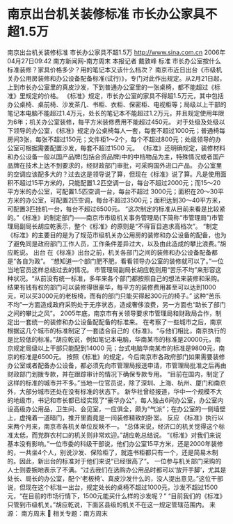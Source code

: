 # 南京出台机关装修标准 市长办公家具不超1.5万

南京出台机关装修标准 市长办公家具不超1.5万
http://www.sina.com.cn 2006年04月27日09:42 南方新闻网-南方周末
本报记者 戴敦峰
标准
市长办公室按什么标准装修？家具价格多少？用的笔记本又该什么档次？
南京市近日出台《市级机关办公用房装修和办公设备配备标准(试行)》，专门对此作出规定。从2月21日起，上到市长办公室里的真皮沙发，下到普通办公室里的一张桌椅，都不能超过《标准》里规定的价格。
《标准》规定，市长办公室的家具不得超1.5万元，其中包括办公桌椅、桌前椅、沙发茶几、书柜、衣柜、保密柜、电视柜等；局级以上干部的笔记本电脑不能超过1.4万元，处长的笔记本不能超过1.2万元，并且规定使用年限为6年；机关办公室装修，每平方米装修费用不能超过450元。
对于处级及处级以下领导的办公室，《标准》规定办公桌椅每人一套，每套不超过1000元；普通椅每房间3张，每张不超过150元；文件柜1～2个，每个不超过800元；处级领导的办公室可根据需要配置沙发，每套不超过1500 元。
《标准》还明确规定，装修材料和办公设备一般以国产品牌(包括合资品牌)中的中档物品为主，特殊情况或者国产品牌在技术上达不到要求的，经财政部门审批，可采购国外进口产品。
办公室里的空调应该配多大的？过去这是领导说了算，但现在《标准》说了算。凡是使用面积不超过15平方米的，只能配置1.2匹空调一台，每台不超过2000元；而15～20平方米的办公室，可配置1.5匹空调一台，每台不超过 3000元；面积在20～30平方米的办公室，可配置2匹空调，每台不超过3500元；面积达到30～40平方米，可配置3匹挂机一台，每台不超过6500元。
“这次制定的标准从目前来看是比较紧的。”《标准》的制定部门——南京市市级机关事务管理局(下简称“市管理局”)市管理局副局长胡应乾表示，整个《标准》的原则是“不得盲目追求高档次”。
“制定《标准》的主要目的是为了规范市级机关办公用房的装修和办公设备的配备，也为了避免同是政府部门工作人员，工作条件差异过大，以及由此造成的攀比浪费。”胡应乾说。
出台
在《标准》出台之前，机关各部门之间的装修和办公设备配备都是“各自为政”。
“想知道一个部门肥不肥，看看领导办公室的装修就可以了。”一位当地官员这样总结过去的情况。
市管理局副局长胡应乾则用“苦乐不均”来形容这种状况。“从前没有统一标准，多年来各个部门都按照自己的想法来装修和采购。结果有钱有权的部门可以装修得很豪华，每平方的装修费用甚至可以达到1000元，可以买3000元的老板椅，而有的部门只能买得起300元的椅子。”
这种“苦乐不均”一方面造成政府采购处于无序状态，造成奢侈浪费，另一方面也“助长了部门之间的攀比之风”。
2005年底，南京市有关领导要求市管理局和财政局合作，制定出一套统一的装修和办公设备配配备的标准来。
在考察了一些城市之后，南京根据这几个城市的标准制定了一套适合自己的《标准》。“与他们相比，南京执行的是比较低的标准。”胡应乾说，例如笔记本电脑，华南某市的标准是20000元，南京规定局级以上干部只能配到14000 元；台式电脑华南某市的标准是9800元，南京的标准是6500元。
按照《标准》的规定，今后南京市各政府部门如果需要装修办公室或者配备办公设备，都必须先向市管理局报送申请，市管理局批准之后再由财政部门划拨专款，并在跟踪审计的情况下确保专款专用。
“目前在国内，制定了这样的标准的城市并不多。”当地一位官员说，除了深圳、上海、杭州、厦门和南京外，大部分城市还处在没有标准的状态下。
新华社曾经报道，华中一个规模不大的地级市，书记和市长都已经实现了“豪华办公”，每人独占6间办公室，办公室内设高级办公用品，卫生间、会见室，一应俱全，颇为“气派”；在办公室的一侧墙壁上，虚掩着一道暗门，推开里面竟是一间装修精致的卧室。
反应
《标准》执行以来两个月来，南京市各机关单位反映不一。
“总体来说，经济口的机关觉得这个标准太低，而党群农村口的机关则非常欢迎。”胡应乾总结说。
“《标准》对我们来说基本没有影响。”一位市委的科级干部说，他们办公室15平方米，还是2000年装修的，一共坐4个人，别说沙发、保险柜了，就连书柜都只有一个，还是简易木制的。因此，新出台的标准对于他们来说“已经很高了”。
一位参与机关部门采购的人士则委婉地表示了不满。“过去我们在选购办公用品时都可以‘放开手脚’，尤其是处长、局长的办公室，配个‘老板椅’、真皮沙发什么的，没人提出意见。”这位干部说，但现在这个标准一出台，规定处长的桌椅不超过1000元，沙发不超过1500元，“在目前的市场行情下，1500元能买什么样的沙发呢？”
“目前我们的《标准》只管到市级机关。”胡应乾说，下面区县级的机关不在这一规定管辖范围内。 来源：
南方周末

相关专题：南方周末 


